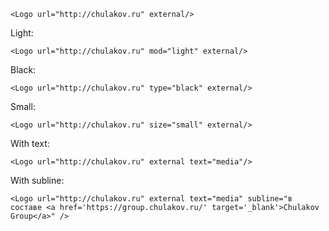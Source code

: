     <Logo url="http://chulakov.ru" external/>

Light:

    <Logo url="http://chulakov.ru" mod="light" external/>

Black:

    <Logo url="http://chulakov.ru" type="black" external/>

Small:

    <Logo url="http://chulakov.ru" size="small" external/>

With text:

    <Logo url="http://chulakov.ru" external text="media"/>

With subline:

    <Logo url="http://chulakov.ru" external text="media" subline="в составе <a href='https://group.chulakov.ru/' target='_blank'>Chulakov Group</a>" />